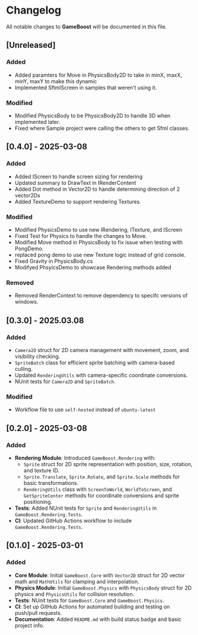 # Changelog

All notable changes to **GameBoost** will be documented in this file.
## [Unreleased]

### Added
- Added paramters for Move in PhysicsBody2D to take in minX, maxX, minY, maxY to make this dynamic
- Implemented SftmlScreen in samples that weren't using it.

### Modified
- Modified PhysicsBody to be PhysicsBody2D to handle 3D when implemented later.
- Fixed where Sample project were calling the others to get Sfml classes.


## [0.4.0] - 2025-03-08

### Added
- Added IScreen to handle screen sizing for rendering
- Updated summary to DrawText in IRenderContent
- Added Dot method in Vector2D to handle determining direction of 2 vector2Ds
- Added TextureDemo to support rendering Textures.

### Modified
- Modified PhysicsDemo to use new IRendering, ITexture, and IScreen
- Fixed Test for Physics to handle the changes to Move.
- Modified Move method in PhysicsBody to fix issue when testing with PongDemo. 
- replaced pong demo to use new Texture logic instead of grid console.
- Fixed Gravity in PhysicsBody.cs
- Modifyed PhsyicsDemo to showcase Rendering methods added

### Removed
- Removed RenderContext to remove dependency to specifc versions of windows.


## [0.3.0] - 2025.03.08

### Added
- `Camera2D` struct for 2D camera management with movement, zoom, and visibility checking.
- `SpriteBatch` class for efficient sprite batching with camera-based culling.
- Updated `RenderingUtils` with camera-specific coordinate conversions.
- NUnit tests for `Camera2D` and `SpriteBatch`.

### Modified
- Workflow file to use `self-hosted` instead of `ubuntu-latest`

## [0.2.0] - 2025-03-08

### Added
- **Rendering Module**: Introduced `GameBoost.Rendering` with:
  - `Sprite` struct for 2D sprite representation with position, size, rotation, and texture ID.
  - `Sprite.Translate`, `Sprite.Rotate`, and `Sprite.Scale` methods for basic transformations.
  - `RenderingUtils` class with `ScreenToWorld`, `WorldToScreen`, and `GetSpriteCenter` methods for coordinate conversions and sprite positioning.
- **Tests**: Added NUnit tests for `Sprite` and `RenderingUtils` in `GameBoost.Rendering.Tests`.
- **CI**: Updated GitHub Actions workflow to include `GameBoost.Rendering.Tests`.

## [0.1.0] - 2025-03-01

### Added
- **Core Module**: Initial `GameBoost.Core` with `Vector2D` struct for 2D vector math and `MathUtils` for clamping and interpolation.
- **Physics Module**: Initial `GameBoost.Physics` with `PhysicsBody` struct for 2D physics and `PhysicsUtils` for collision resolution.
- **Tests**: NUnit tests for `GameBoost.Core` and `GameBoost.Physics`.
- **CI**: Set up GitHub Actions for automated building and testing on push/pull requests.
- **Documentation**: Added `README.md` with build status badge and basic project info.